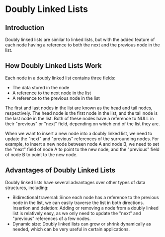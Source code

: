 # Doubly Linked Lists
## Introduction
Doubly linked lists are similar to linked lists, but with the added feature of each node having a reference to both the next and the previous node in the list.

## How Doubly Linked Lists Work
Each node in a doubly linked list contains three fields:
- The data stored in the node
- A reference to the next node in the list
- A reference to the previous node in the list

The first and last nodes in the list are known as the head and tail nodes, respectively. The head node is the first node in the list, and the tail node is the last node in the list. Both of these nodes have a reference to NULL in their "previous" or "next" field, depending on which end of the list they are.

When we want to insert a new node into a doubly linked list, we need to update the "next" and "previous" references of the surrounding nodes. For example, to insert a new node between node A and node B, we need to set the "next" field of node A to point to the new node, and the "previous" field of node B to point to the new node.

## Advantages of Doubly Linked Lists
Doubly linked lists have several advantages over other types of data structures, including:

- Bidirectional traversal: Since each node has a reference to the previous node in the list, we can easily traverse the list in both directions.
Insertion and deletion: Adding or removing a node from a doubly linked list is relatively easy, as we only need to update the "next" and "previous" references of a few nodes.
- Dynamic size: Doubly linked lists can grow or shrink dynamically as needed, which can be very useful in certain applications.